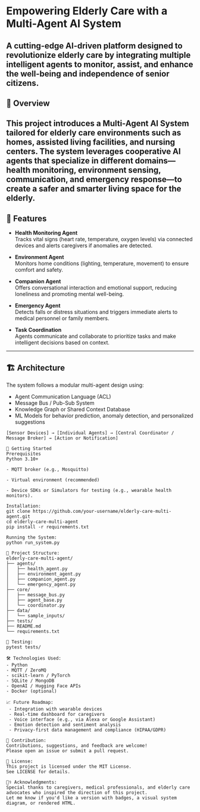 # Empowering Elderly Care with a Multi-Agent AI System

A cutting-edge AI-driven platform designed to revolutionize elderly care by integrating multiple intelligent agents to monitor, assist, and enhance the well-being and independence of senior citizens.
---
## 🧠 Overview

This project introduces a **Multi-Agent AI System** tailored for elderly care environments such as homes, assisted living facilities, and nursing centers. The system leverages cooperative AI agents that specialize in different domains—health monitoring, environment sensing, communication, and emergency response—to create a safer and smarter living space for the elderly.
---
## 🧩 Features

- **Health Monitoring Agent**  
  Tracks vital signs (heart rate, temperature, oxygen levels) via connected devices and alerts caregivers if anomalies are detected.

- **Environment Agent**  
  Monitors home conditions (lighting, temperature, movement) to ensure comfort and safety.

- **Companion Agent**  
  Offers conversational interaction and emotional support, reducing loneliness and promoting mental well-being.

- **Emergency Agent**  
  Detects falls or distress situations and triggers immediate alerts to medical personnel or family members.

- **Task Coordination**  
  Agents communicate and collaborate to prioritize tasks and make intelligent decisions based on context.
---
## 🏗️ Architecture

The system follows a modular multi-agent design using:

- Agent Communication Language (ACL)  
- Message Bus / Pub-Sub System  
- Knowledge Graph or Shared Context Database  
- ML Models for behavior prediction, anomaly detection, and personalized suggestions

```text
[Sensor Devices] → [Individual Agents] → [Central Coordinator / Message Broker] → [Action or Notification]

🚀 Getting Started
Prerequisites
Python 3.10+

- MQTT broker (e.g., Mosquitto)

- Virtual environment (recommended)

- Device SDKs or Simulators for testing (e.g., wearable health monitors).

Installation:
git clone https://github.com/your-username/elderly-care-multi-agent.git
cd elderly-care-multi-agent
pip install -r requirements.txt

Running the System:
python run_system.py

📁 Project Structure:
elderly-care-multi-agent/
├── agents/
│   ├── health_agent.py
│   ├── environment_agent.py
│   ├── companion_agent.py
│   └── emergency_agent.py
├── core/
│   ├── message_bus.py
│   ├── agent_base.py
│   └── coordinator.py
├── data/
│   └── sample_inputs/
├── tests/
├── README.md
└── requirements.txt

🧪 Testing:
pytest tests/

🛠️ Technologies Used:
- Python
- MQTT / ZeroMQ
- scikit-learn / PyTorch
- SQLite / MongoDB
- OpenAI / Hugging Face APIs
- Docker (optional)

📈 Future Roadmap:
 - Integration with wearable devices
 - Real-time dashboard for caregivers
 - Voice interface (e.g., via Alexa or Google Assistant)
 - Emotion detection and sentiment analysis
 - Privacy-first data management and compliance (HIPAA/GDPR)

🤝 Contribution:
Contributions, suggestions, and feedback are welcome!
Please open an issue or submit a pull request.

📜 License:
This project is licensed under the MIT License.
See LICENSE for details.

👩‍⚕️ Acknowledgments:
Special thanks to caregivers, medical professionals, and elderly care advocates who inspired the direction of this project.
Let me know if you'd like a version with badges, a visual system diagram, or rendered HTML.







